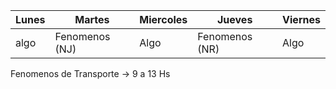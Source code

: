 
|Lunes|Martes| Miercoles|Jueves|Viernes|
|---|---|---|---|---|
|algo|Fenomenos (NJ)|Algo|Fenomenos (NR)|Algo|


Fenomenos de Transporte → 9 a 13 Hs 